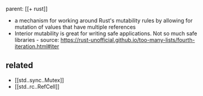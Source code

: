 parent: [[+ rust]]

- a mechanism for working around Rust's mutability rules by allowing for
  mutation of values that have multiple references
- Interior mutability is great for writing safe applications. Not so much safe libraries - source: https://rust-unofficial.github.io/too-many-lists/fourth-iteration.html#iter
## related

- [[std..sync..Mutex]]
- [[std..rc..RefCell]]
